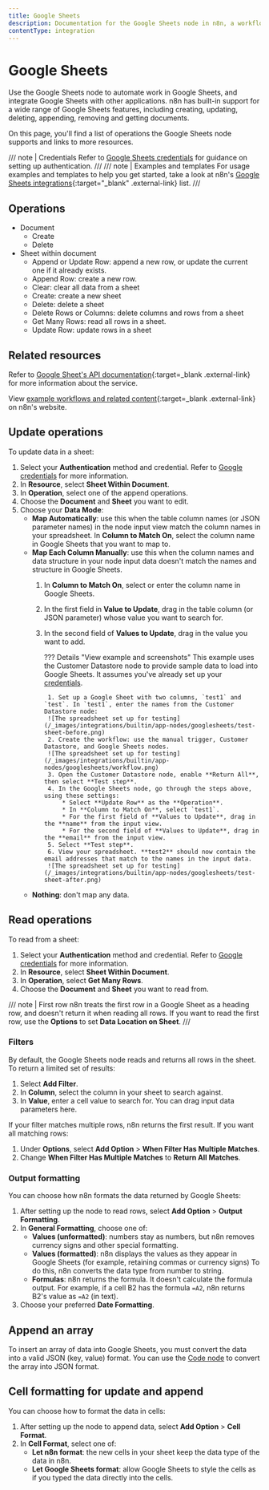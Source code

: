 ```yaml
---
title: Google Sheets
description: Documentation for the Google Sheets node in n8n, a workflow automation platform. Includes details of operations and configuration, and links to examples and credentials information.
contentType: integration
---
```


# Google Sheets

Use the Google Sheets node to automate work in Google Sheets, and integrate Google Sheets with other applications. n8n has built-in support for a wide range of Google Sheets features, including creating, updating, deleting, appending, removing and getting documents. 

On this page, you'll find a list of operations the Google Sheets node supports and links to more resources.

/// note | Credentials
Refer to [Google Sheets credentials](/integrations/builtin/credentials/google/) for guidance on setting up authentication. 
///
/// note | Examples and templates
For usage examples and templates to help you get started, take a look at n8n's [Google Sheets integrations](https://n8n.io/integrations/google-sheets/){:target="_blank" .external-link} list.
///

## Operations

* Document
    * Create
	* Delete
* Sheet within document
	* Append or Update Row: append a new row, or update the current one if it already exists.
	* Append Row: create a new row.
	* Clear: clear all data from a sheet
	* Create: create a new sheet
	* Delete: delete a sheet
	* Delete Rows or Columns: delete columns and rows from a sheet
	* Get Many Rows: read all rows in a sheet.
	* Update Row: update rows in a sheet

## Related resources

Refer to [Google Sheet's API documentation](https://developers.google.com/sheets/api){:target=_blank .external-link} for more information about the service.

View [example workflows and related content](https://n8n.io/integrations/google-sheets/){:target=_blank .external-link} on n8n's website.

## Update operations

To update data in a sheet:

1. Select your **Authentication** method and credential. Refer to [Google credentials](/integrations/builtin/credentials/google/) for more information.
2. In **Resource**, select **Sheet Within Document**.
3. In **Operation**, select one of the append operations.
4. Choose the **Document** and **Sheet** you want to edit.
5. Choose your **Data Mode**:
	* **Map Automatically**: use this when the table column names (or JSON parameter names) in the node input view match the column names in your spreadsheet. In **Column to Match On**, select the column name in Google Sheets that you want to map to.
	* **Map Each Column Manually**: use this when the column names and data structure in your node input data doesn't match the names and structure in Google Sheets. 
		1. In **Column to Match On**, select or enter the column name in Google Sheets. 
		2. In the first field in **Value to Update**, drag in the table column (or JSON parameter) whose value you want to search for.
		3. In the second field of **Values to Update**, drag in the value you want to add. 

			??? Details "View example and screenshots"
				This example uses the Customer Datastore node to provide sample data to load into Google Sheets. It assumes you've already set up your [credentials](/integrations/builtin/credentials/google/).

				1. Set up a Google Sheet with two columns, `test1` and `test`. In `test1`, enter the names from the Customer Datastore node:  
				![The spreadsheet set up for testing](/_images/integrations/builtin/app-nodes/googlesheets/test-sheet-before.png)  
				2. Create the workflow: use the manual trigger, Customer Datastore, and Google Sheets nodes.  
				![The spreadsheet set up for testing](/_images/integrations/builtin/app-nodes/googlesheets/workflow.png)  
				3. Open the Customer Datastore node, enable **Return All**, then select **Test step**.
				4. In the Google Sheets node, go through the steps above, using these settings:
					* Select **Update Row** as the **Operation**.
					* In **Column to Match On**, select `test1`.
					* For the first field of **Values to Update**, drag in the **name** from the input view.
					* For the second field of **Values to Update**, drag in the **email** from the input view.
				5. Select **Test step**.
				6. View your spreadsheet. **test2** should now contain the email addresses that match to the names in the input data.  
				![The spreadsheet set up for testing](/_images/integrations/builtin/app-nodes/googlesheets/test-sheet-after.png)  

	* **Nothing**: don't map any data.


## Read operations

To read from a sheet:

1. Select your **Authentication** method and credential. Refer to [Google credentials](/integrations/builtin/credentials/google/) for more information.
2. In **Resource**, select **Sheet Within Document**.
3. In **Operation**, select **Get Many Rows**.
4. Choose the **Document** and **Sheet** you want to read from.

/// note | First row
n8n treats the first row in a Google Sheet as a heading row, and doesn't return it when reading all rows. If you want to read the first row, use the **Options** to set **Data Location on Sheet**.
///
### Filters

By default, the Google Sheets node reads and returns all rows in the sheet. To return a limited set of results:

1. Select **Add Filter**.
2. In **Column**, select the column in your sheet to search against.
3. In **Value**, enter a cell value to search for. You can drag input data parameters here.

If your filter matches multiple rows, n8n returns the first result. If you want all matching rows:

1. Under **Options**, select **Add Option** > **When Filter Has Multiple Matches**.
2. Change **When Filter Has Multiple Matches** to **Return All Matches**.

### Output formatting

You can choose how n8n formats the data returned by Google Sheets:

1. After setting up the node to read rows, select **Add Option** > **Output Formatting**.
2. In **General Formatting**, choose one of:
	* **Values (unformatted)**: numbers stay as numbers, but n8n removes currency signs and other special formatting.
	* **Values (formatted)**: n8n displays the values as they appear in Google Sheets (for example, retaining commas or currency signs) To do this, n8n converts the data type from number to string.
	* **Formulas**: n8n returns the formula. It doesn't calculate the formula output. For example, if a cell B2 has the formula `=A2`, n8n returns B2's value as `=A2` (in text).
3. Choose your preferred **Date Formatting**.

## Append an array

To insert an array of data into Google Sheets, you must convert the data into a valid JSON (key, value) format. You can use the [Code node](/integrations/builtin/core-nodes/n8n-nodes-base.code/) to convert the array into JSON format.

## Cell formatting for update and append

You can choose how to format the data in cells:

1. After setting up the node to append data, select **Add Option** > **Cell Format**.
2. In **Cell Format**, select one of:
	* **Let n8n format**: the new cells in your sheet keep the data type of the data in n8n.
	* **Let Google Sheets format**: allow Google Sheets to style the cells as if you typed the data directly into the cells.



